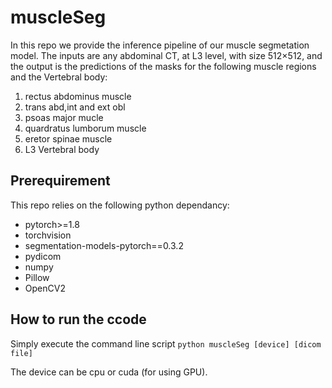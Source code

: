 # muscleSeg
In this repo we provide the inference pipeline of our muscle segmetation model. The inputs are any abdominal CT, at L3 level, with size 512×512, and the output is the predictions of the masks for the following muscle regions and the Vertebral body:
1. rectus abdominus muscle
2. trans abd,int and ext obl
3. psoas major mucle
4. quardratus lumborum muscle
5. eretor spinae muscle
6. L3 Vertebral body

## Prerequirement
This repo relies on the following python dependancy:
* pytorch>=1.8
* torchvision
* segmentation-models-pytorch==0.3.2
* pydicom
* numpy
* Pillow
* OpenCV2


## How to run the ccode
Simply execute the command line  script `python muscleSeg [device] [dicom file]`

The device can be cpu or cuda (for using GPU).
